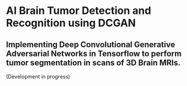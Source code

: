 # AI Brain Tumor Detection and Recognition using DCGAN
## Implementing Deep Convolutional Generative Adversarial Networks in Tensorflow to perform tumor segmentation in scans of 3D Brain MRIs.
(Development in progress)
